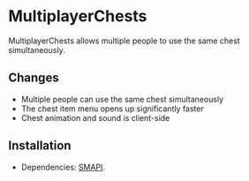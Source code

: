 # MultiplayerChests

MultiplayerChests allows multiple people to use the same chest simultaneously.

## Changes

- Multiple people can use the same chest simultaneously
- The chest item menu opens up significantly faster
- Chest animation and sound is client-side

## Installation

- Dependencies: [SMAPI](https://smapi.io/).

